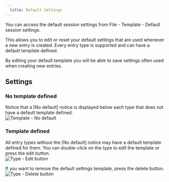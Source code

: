 ```yaml
---
  title: Default Settings
---
```

You can access the default session settings from File - Template - Default session settings.  

This allows you to edit or reset your default settings that are used whenever a new entry is created. Every entry type is supported and can have a default template defined.  

By editing your default template you will be able to save settings often used when creating new entries. 

## Settings 

### No template defined 

Notice that a [No default] notice is displayed below each type that does not have a default template defined.  
![Template - No default](https://webdevolutions.azureedge.net/docs/en/rdm/mac/clip10323.png) 

### Template defined 

All entry types without the [No default] notice may have a default template defined for them. You can double-click on the type to edit the template or press the edit button.  
![Type - Edit button](https://webdevolutions.azureedge.net/docs/en/rdm/mac/clip10324.png) 

If you want to remove the default settings template, press the delete button.  
![Type - Delete button](https://webdevolutions.azureedge.net/docs/en/rdm/mac/clip10325.png) 
